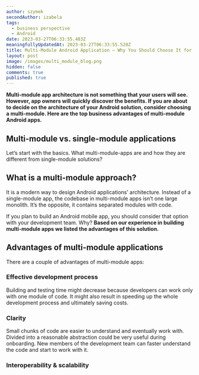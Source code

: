 ```yaml
---
author: szymek
secondAuthor: izabela
tags:
  - business perspective
  - Android
date: 2023-03-27T06:33:55.483Z
meaningfullyUpdatedAt: 2023-03-27T06:33:55.520Z
title: Multi-Module Android Application – Why You Should Choose It for Your Business
layout: post
image: /images/multi_module_blog.png
hidden: false
comments: true
published: true
---
```

**Multi-module app architecture is not something that your users will see. However, app owners will quickly discover the benefits. If you are about to decide on the architecture of your Android solution, consider choosing a multi-module. Here are the top business advantages of multi-module Android apps.**

## Multi-module vs. single-module applications

Let’s start with the basics. What multi-module-apps are and how they are different from single-module solutions?

<div class="important-info"><h2>What is a multi-module approach?</h2><div>It is a modern way to design Android applications’ architecture. Instead of a single-module app, the codebase in multi-module apps isn’t one large monolith. It’s the opposite, it contains separated modules with code.</div></div>

If you plan to build an Android mobile app, you should consider that option with your development team. Why? **Based on our experience in building multi-module apps we listed the advantages of this solution.**

## Advantages of multi-module applications

There are a couple of advantages of multi-module apps:

### Effective development process

Building and testing time might decrease because developers can work only with one module of code. It might also result in speeding up the whole development process and ultimately saving costs.

### Clarity

Small chunks of code are easier to understand and eventually work with. Divided into a reasonable abstraction could be very useful during onboarding. New members of the development team can faster understand the code and start to work with it.

### Interoperability & scalability